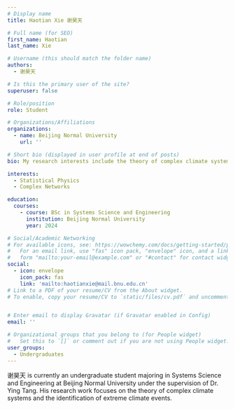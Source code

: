 ```yaml
---
# Display name
title: Haotian Xie 谢昊天

# Full name (for SEO)
first_name: Haotian
last_name: Xie

# Username (this should match the folder name)
authors:
  - 谢昊天

# Is this the primary user of the site?
superuser: false

# Role/position
role: Student

# Organizations/Affiliations
organizations:
  - name: Beijing Normal University
    url: ''

# Short bio (displayed in user profile at end of posts)
bio: My research interests include the theory of complex climate systems and the identification of extreme climate events.

interests:
  - Statistical Physics
  - Complex Networks

education:
  courses:
    - course: BSc in Systems Science and Engineering
      institution: Beijing Normal University
      year: 2024

# Social/Academic Networking
# For available icons, see: https://wowchemy.com/docs/getting-started/page-builder/#icons
#   For an email link, use "fas" icon pack, "envelope" icon, and a link in the
#   form "mailto:your-email@example.com" or "#contact" for contact widget.
social:
  - icon: envelope
    icon_pack: fas
    link: 'mailto:haotianxie@mail.bnu.edu.cn'
# Link to a PDF of your resume/CV from the About widget.
# To enable, copy your resume/CV to `static/files/cv.pdf` and uncomment the lines below.


# Enter email to display Gravatar (if Gravatar enabled in Config)
email: ''

# Organizational groups that you belong to (for People widget)
#   Set this to `[]` or comment out if you are not using People widget.
user_groups:
  - Undergraduates
---
```


谢昊天 is currently an undergraduate student majoring in Systems Science and Engineering at Beijing Normal University under the supervision of Dr. Ying Tang. His research work focuses on the theory of complex climate systems and the identification of extreme climate events.


